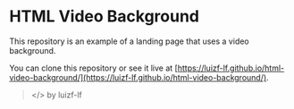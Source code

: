 # HTML Video Background

This repository is an example of a landing page that uses a video background.

You can clone this repository or see it live at [https://luizf-lf.github.io/html-video-background/](https://luizf-lf.github.io/html-video-background/).

> </> by luizf-lf
